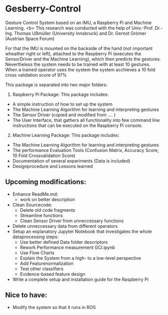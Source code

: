 # Gesberry-Control
Gesture Control System based on an IMU, a Raspberry Pi and Machine Learning. <b\>
This research was conducted with the help of Univ.-Prof. Dr.-Ing. Thomas Ußmüller (University Innsbruck) and Dr. Gernot Grömer (Austrian Space Forum)

For that the IMU is mounted on the backside of the hand (not important wheather right or left),
attached to the Raspberry Pi (executes the SensorDriver and the Machine Learning), which then
predicts the gestures. Nevertheless the system needs to be trained with at least 10 gestures. 
When a trained operator uses the system the system acchieves a 10 fold cross validation score of
97%

This package is separated into two major folders: 
1. Raspberry Pi Package: This package includes:
  - A simple instruction of how to set up the system
  - The Machine Learning Algorithm for learning and interpreting gestures
  - The Sensor Driver (copied and modified from .... )
  - The User Interface, that gathers all functionality into few command line instructions that can be
    executed on the Raspberry Pi console.

2. Machine Learning Package: This package includes:
  - The Machine Learning Algorithm for learning and interpreting gestures
  - The performance Evaluation Tools (Confusion Matrix, Accuracy Score, 10 Fold Crossvalidation Score)
  - Documentation of several experiments (Data is included)
  - Designprocedure and Lessons learned

## Upcoming modifications:
- Enhance ReadMe.md:
    - work on better description
- Clean Sourcecode: 
	- Delete old code fragments
	- Streamline functions
    - Clean Sensor Driver from unneccessary functions
- Delete unneccessary data from different operators
- Setup an explanatory Jupyter Notebook that investigates the whole dataprocessing steps: 
    - Use better defined Data folder descriptors
    - Rework Performance measurement GCI.ipynb
    - Use Flow Charts
    - Explain the System from a high- to a low-level perspective
    - Add Featurenormalization
    - Test other classifiers
    - Evidence-based feature design
- Write a complete setup and installation guide for the Raspberry Pi

## Nice to have:
- Modify the system so that it runs in ROS


